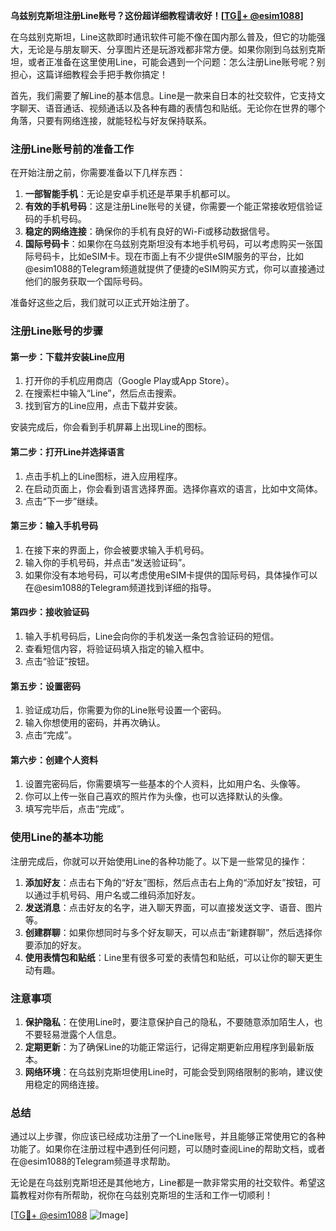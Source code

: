 **乌兹别克斯坦注册Line账号？这份超详细教程请收好！[[TG💪+ @esim1088](https://t.me/s/esim1088)]**

在乌兹别克斯坦，Line这款即时通讯软件可能不像在国内那么普及，但它的功能强大，无论是与朋友聊天、分享图片还是玩游戏都非常方便。如果你刚到乌兹别克斯坦，或者正准备在这里使用Line，可能会遇到一个问题：怎么注册Line账号呢？别担心，这篇详细教程会手把手教你搞定！

首先，我们需要了解Line的基本信息。Line是一款来自日本的社交软件，它支持文字聊天、语音通话、视频通话以及各种有趣的表情包和贴纸。无论你在世界的哪个角落，只要有网络连接，就能轻松与好友保持联系。

### 注册Line账号前的准备工作

在开始注册之前，你需要准备以下几样东西：

1. **一部智能手机**：无论是安卓手机还是苹果手机都可以。
2. **有效的手机号码**：这是注册Line账号的关键，你需要一个能正常接收短信验证码的手机号码。
3. **稳定的网络连接**：确保你的手机有良好的Wi-Fi或移动数据信号。
4. **国际号码卡**：如果你在乌兹别克斯坦没有本地手机号码，可以考虑购买一张国际号码卡，比如eSIM卡。现在市面上有不少提供eSIM服务的平台，比如@esim1088的Telegram频道就提供了便捷的eSIM购买方式，你可以直接通过他们的服务获取一个国际号码。

准备好这些之后，我们就可以正式开始注册了。

### 注册Line账号的步骤

#### 第一步：下载并安装Line应用

1. 打开你的手机应用商店（Google Play或App Store）。
2. 在搜索栏中输入“Line”，然后点击搜索。
3. 找到官方的Line应用，点击下载并安装。

安装完成后，你会看到手机屏幕上出现Line的图标。

#### 第二步：打开Line并选择语言

1. 点击手机上的Line图标，进入应用程序。
2. 在启动页面上，你会看到语言选择界面。选择你喜欢的语言，比如中文简体。
3. 点击“下一步”继续。

#### 第三步：输入手机号码

1. 在接下来的界面上，你会被要求输入手机号码。
2. 输入你的手机号码，并点击“发送验证码”。
3. 如果你没有本地号码，可以考虑使用eSIM卡提供的国际号码，具体操作可以在@esim1088的Telegram频道找到详细的指导。

#### 第四步：接收验证码

1. 输入手机号码后，Line会向你的手机发送一条包含验证码的短信。
2. 查看短信内容，将验证码填入指定的输入框中。
3. 点击“验证”按钮。

#### 第五步：设置密码

1. 验证成功后，你需要为你的Line账号设置一个密码。
2. 输入你想使用的密码，并再次确认。
3. 点击“完成”。

#### 第六步：创建个人资料

1. 设置完密码后，你需要填写一些基本的个人资料，比如用户名、头像等。
2. 你可以上传一张自己喜欢的照片作为头像，也可以选择默认的头像。
3. 填写完毕后，点击“完成”。

### 使用Line的基本功能

注册完成后，你就可以开始使用Line的各种功能了。以下是一些常见的操作：

1. **添加好友**：点击右下角的“好友”图标，然后点击右上角的“添加好友”按钮，可以通过手机号码、用户名或二维码添加好友。
2. **发送消息**：点击好友的名字，进入聊天界面，可以直接发送文字、语音、图片等。
3. **创建群聊**：如果你想同时与多个好友聊天，可以点击“新建群聊”，然后选择你要添加的好友。
4. **使用表情包和贴纸**：Line里有很多可爱的表情包和贴纸，可以让你的聊天更生动有趣。

### 注意事项

1. **保护隐私**：在使用Line时，要注意保护自己的隐私，不要随意添加陌生人，也不要轻易泄露个人信息。
2. **定期更新**：为了确保Line的功能正常运行，记得定期更新应用程序到最新版本。
3. **网络环境**：在乌兹别克斯坦使用Line时，可能会受到网络限制的影响，建议使用稳定的网络连接。

### 总结

通过以上步骤，你应该已经成功注册了一个Line账号，并且能够正常使用它的各种功能了。如果你在注册过程中遇到任何问题，可以随时查阅Line的帮助文档，或者在@esim1088的Telegram频道寻求帮助。

无论是在乌兹别克斯坦还是其他地方，Line都是一款非常实用的社交软件。希望这篇教程对你有所帮助，祝你在乌兹别克斯坦的生活和工作一切顺利！

[[TG💪+ @esim1088](https://t.me/s/esim1088) ![Image](https://i.postimg.cc/4NQfJmqS/Snipaste-2025-05-13-00-14-12.png)]